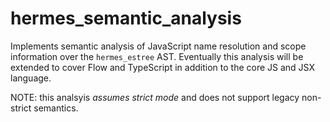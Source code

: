 # hermes_semantic_analysis

Implements semantic analysis of JavaScript name resolution and scope information over the `hermes_estree` AST. Eventually this
analysis will be extended to cover Flow and TypeScript in addition to the core JS and JSX language.

NOTE: this analsyis _assumes strict mode_ and does not support legacy non-strict semantics.
